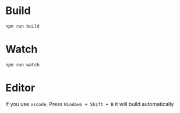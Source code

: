 

# Build
```
npm run build
```

# Watch

```
npm run watch
```


# Editor
If you use `vscode`, Press `Windows + Shift + B` it will build automatically
